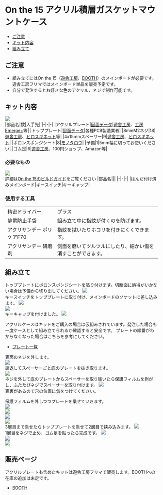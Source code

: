 # On the 15 アクリル積層ガスケットマウントケース
- [ご注意](#ご注意)
- [キット内容](#キット内容)
- [組み立て](#組み立て)

## ご注意
- 組み立てにはOn the 15（[遊舎工房](https://shop.yushakobo.jp/products/4994)、[BOOTH](https://tarohayashi.booth.pm/items/3672079)）のメインボードが必要です。遊舎工房フリマではメインボード単品を販売予定です。
- 自分で発注するとお好きな色のアクリル、ネジで制作可能です。

## キット内容
![](img/IMG_9106.jpeg)  
|部品名|数|入手先|
|-|-|-|
|アクリルプレート|[図面データ](data.md)|[遊舎工房](https://shop.yushakobo.jp/collections/services/products/lasercut)、[工房Emerge+](https://www.emergeplus.jp)等|
|トッププレート|[図面データ](data.md)|各種PCB製造業者|
|8mmM2ネジ|18|[遊舎工房](https://shop.yushakobo.jp/products/a0800n2?_pos=2&_sid=6d67644cd&_ss=r&variant=37665433026721)、[ヒロスギネット](https://www.hirosugi-net.co.jp/shop/g/g102178/)等|
|4x15mmスペーサー|9|[遊舎工房](https://shop.yushakobo.jp/products/a0800c2?_pos=1&_sid=19dbc8a58&_ss=r&variant=37665435484321)、[ヒロスギネット](https://www.hirosugi-net.co.jp/shop/g/g2404/)|
|ポロンスポンジシート|8|[モノタロウ](https://www.monotaro.com/p/1871/7195/)|
|予備|1|5mm幅に切ってお使いください|
|ゴム足|6|[遊舎工房](https://shop.yushakobo.jp/collections/all-keyboard-parts/products/a0800ur-01-6?variant=37665431060641)、100円ショップ、Amazon等|

### 必要なもの
![](img/IMG_9109.jpeg)  
詳細は[On the 15のビルドガイド](https://github.com/Taro-Hayashi/On-the-15/blob/main/README.md)をご覧ください
|部品名|||
|-|-|-|
|はんだ付け済みメインボード|キースイッチ|キーキャップ|

### 使用する工具
|||
|-|-|
|精密ドライバー|プラス|
|静電防止手袋|組み立て中に指紋が付くのを防げます。|
|アクリサンデー ポリケアF70|指紋を拭いたりホコリを付きにくくできます。|
|アクリサンデー 研磨剤|側面を磨いてツルツルにしたり、細かい傷を消すことができます。|


## 組み立て
 
トッププレートにポロンスポンジシートを貼り付けます。切断面に納得がいかない場合は予備から切り出してください。
![](img/IMG_9113.jpeg)  
キースイッチをトッププレートに取り付け、メインボードのソケットに差し込みます。
![](img/IMG_9119.jpeg)  
![](img/IMG_9121.jpeg)  
キーキャップを付けました。
![](img/IMG_9122.jpeg)  
 
アクリルケースはキットをご購入の場合は仮組みされています。発注した場合も一度ケースとして組み立てられるか確認すると安全です。 
プレートの順番がわからなくなった場合はこちらを参考にしてください。
 - [プレート一覧](plates.md)
  
表面のネジを外します。  
![](img/IMG_9076.jpeg)  
裏返してスペーサーごと底のプレートを抜き取ります。  
![](img/IMG_9077.jpeg)  
ネジを外して底のプレートからスペーサーを取り除いたら保護フィルムを剥がし、ふたたびネジでスペーサーを取り付けます。 
![](img/IMG_9127.jpeg)  
表裏があるので穴の位置に気をつけてください。  
  
保護フィルムを外しつつプレートを乗せていきます。  
![](img/IMG_9128.jpeg)  
![](img/IMG_9130.jpeg)  
![](img/IMG_9132.jpeg)  
![](img/IMG_9136.jpeg)  
3層目まで乗せたらトッププレートを乗せて2層目で挟み込みます。
![](img/IMG_9140.jpeg)  
1層目をネジで止め、ゴム足を貼ったら完成です。
![](img/IMG_9143.jpeg)  
![](img/IMG_9150.jpeg)  
![](img/IMG_9145.jpeg) 

## 販売ページ
アクリルプレートも含めたキットは遊舎工房フリマで販売します。BOOTHへの在庫の追加は未定です。
- [BOOTH](https://tarohayashi.booth.pm/items/4144806)  


